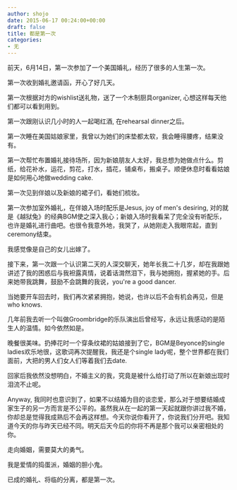 ```yaml
---
author: shojo
date: 2015-06-17 00:24:00+00:00
draft: false
title: 都是第一次
categories:
- 无
---
```


前天，6月14日，第一次参加了一个美国婚礼，经历了很多的人生第一次。

第一次收到婚礼邀请函，开心了好几天。

第一次根据对方的wishlist送礼物，送了一个木制厨具organizer, 心想这样每天他们都可以看到用到。

第一次跟刚认识几小时的人一起喝红酒, 在rehearsal dinner之后。

第一次睡在美国姑娘家里，我曾以为她们的床垫都太软，我会睡得腰疼，结果没有。

第一次帮忙布置婚礼接待场所，因为新娘朋友人太好，我总想为她做点什么。剪纸，给花补水，运花，剪花，打水，插花，铺桌布，搬桌子。顺便休息时看看姑娘是如何用心地做wedding cake.

第一次见到伴娘以及新娘的裙子们，看她们梳妆。

第一次参加室外婚礼，在伴娘入场时配乐是Jesus, joy of men's desiring, 对的就是《越狱兔》的经典BGM使之深入我心；新娘入场时我看呆了完全没有听配乐，也许是婚礼进行曲吧。也很令我意外地，我哭了，从她刚走入我眼帘起，直到ceremony结束。

我感觉像是自己的女儿出嫁了。

接下来，第一次跟一个认识第二天的人深交聊天，她年长我二十几岁，却在我跟她讲述了我的困惑后与我袒露真情，说着话潸然泪下，我与她拥抱，握紧她的手。后来她带我跳舞，鼓励不会跳舞的我说，you're a good dancer.

当她要开车回去时，我们再次紧紧拥抱，她说，也许以后不会有机会再见，但是who knows.

几年前我去听一个叫做Groombridge的乐队演出后曾经写，永远让我感动的是陌生人的温情。如今依然如是。

晚餐很美味。扔捧花时一个穿条纹裙的姑娘接到了它，BGM是Beyonce的single ladies欢乐地很，这歌词再次提醒我，我还是个single lady呢，整个世界都在我们面前，大把的男人们女人们等着我们去date.

回家后我依然没想明白，不婚主义的我，究竟是被什么给打动了所以在新娘出现时泪流不止呢。

Anyway, 我同时也意识到了，如果不以结婚为目的谈恋爱，那么对于想要结婚成家生子的另一方而言是不公平的。虽然我从在一起的第一天起就跟你讲过我不婚，你却总是觉得我成熟后不会再这样想。今天你说你看开了，你说我们分开吧。我知道今天的你与昨天已经不同。明天后天今后的你将不再是那个我可以亲密相处的你。

走向婚姻，需要莫大的勇气。

我是爱情的捣蛋派，婚姻的胆小鬼。

已成的婚礼、将临的分离，都是第一次。
